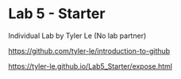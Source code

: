 # Lab 5 - Starter
Individual Lab by Tyler Le (No lab partner)

https://github.com/tyler-le/introduction-to-github

https://tyler-le.github.io/Lab5_Starter/expose.html
